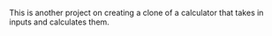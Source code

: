 This is another project on creating a clone of a  calculator that takes in inputs and calculates them.
